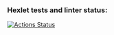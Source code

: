 ### Hexlet tests and linter status:
[![Actions Status](https://github.com/Semikx-x/frontend-project-11/actions/workflows/hexlet-check.yml/badge.svg)](https://github.com/Semikx-x/frontend-project-11/actions)